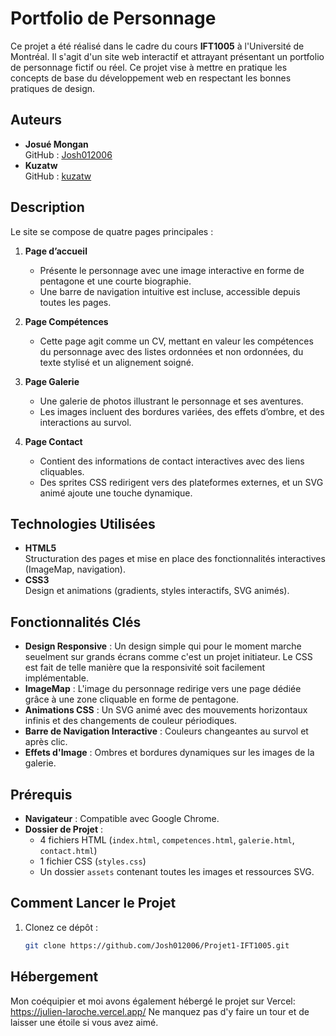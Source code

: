 # Portfolio de Personnage

Ce projet a été réalisé dans le cadre du cours **IFT1005** à l'Université de Montréal. Il s'agit d'un site web interactif et attrayant présentant un portfolio de personnage fictif ou réel. Ce projet vise à mettre en pratique les concepts de base du développement web en respectant les bonnes pratiques de design.

## Auteurs

- **Josué Mongan**  
  GitHub : [Josh012006](https://github.com/Josh012006)  
- **Kuzatw**  
  GitHub : [kuzatw](https://github.com/kuzatw)  

## Description

Le site se compose de quatre pages principales :

1. **Page d’accueil**  
   - Présente le personnage avec une image interactive en forme de pentagone et une courte biographie.  
   - Une barre de navigation intuitive est incluse, accessible depuis toutes les pages.

2. **Page Compétences**  
   - Cette page agit comme un CV, mettant en valeur les compétences du personnage avec des listes ordonnées et non ordonnées, du texte stylisé et un alignement soigné.

3. **Page Galerie**  
   - Une galerie de photos illustrant le personnage et ses aventures.  
   - Les images incluent des bordures variées, des effets d’ombre, et des interactions au survol.

4. **Page Contact**  
   - Contient des informations de contact interactives avec des liens cliquables.  
   - Des sprites CSS redirigent vers des plateformes externes, et un SVG animé ajoute une touche dynamique.

## Technologies Utilisées

- **HTML5**  
  Structuration des pages et mise en place des fonctionnalités interactives (ImageMap, navigation).
- **CSS3**  
  Design et animations (gradients, styles interactifs, SVG animés).

## Fonctionnalités Clés

- **Design Responsive** : Un design simple qui pour le moment marche seuelment sur grands écrans comme c'est un projet initiateur. Le CSS est fait de telle manière que la responsivité soit facilement implémentable.
- **ImageMap** : L'image du personnage redirige vers une page dédiée grâce à une zone cliquable en forme de pentagone.  
- **Animations CSS** : Un SVG animé avec des mouvements horizontaux infinis et des changements de couleur périodiques.  
- **Barre de Navigation Interactive** : Couleurs changeantes au survol et après clic.  
- **Effets d'Image** : Ombres et bordures dynamiques sur les images de la galerie.  

## Prérequis

- **Navigateur** : Compatible avec Google Chrome.  
- **Dossier de Projet** :  
  - 4 fichiers HTML (`index.html`, `competences.html`, `galerie.html`, `contact.html`)  
  - 1 fichier CSS (`styles.css`)  
  - Un dossier `assets` contenant toutes les images et ressources SVG.

## Comment Lancer le Projet

1. Clonez ce dépôt :
   ```bash
   git clone https://github.com/Josh012006/Projet1-IFT1005.git

## Hébergement

Mon coéquipier et moi avons également hébergé le projet sur Vercel: https://julien-laroche.vercel.app/
Ne manquez pas d'y faire un tour et de laisser une étoile si vous avez aimé.
